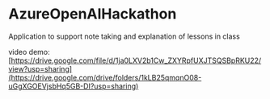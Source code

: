 # AzureOpenAIHackathon

Application to support note taking and explanation of lessons in class

video demo: [https://drive.google.com/file/d/1ja0LXV2b1Cw_ZXYRpfUXJTSQSBpRKU22/view?usp=sharing](https://drive.google.com/drive/folders/1kLB25qmqnO08-uGgXGOEVjsbHq5GB-DI?usp=sharing)

